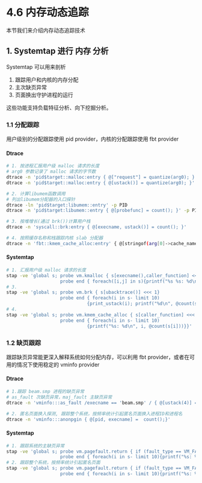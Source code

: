 # 4.6 内存动态追踪


本节我们来介绍内存动态追踪技术
<!-- more -->

## 1. Systemtap 进行 内存 分析
Systemtap 可以用来剖析
1. 跟踪用户和内核的内存分配
2. 主次缺页异常
3. 页面换出守护进程的运行

这些功能支持负载特征分析、向下挖掘分析。

### 1.1 分配跟踪
用户级别的分配跟踪使用 pid provider，内核的分配跟踪使用 fbt provider
#### Dtrace
```bash
# 1. 按进程汇报用户级 malloc 请求的长度
# arg0 参数记录了 malloc 请求的字节数
dtrace -n 'pid$target::malloc:entry { @["request"] = quantize(arg0); }' -p PID
dtrace -n 'pid$target::malloc:entry { @[ustack()] = quantize(arg0); }' -p PID

# 2. 计算libumem函数调用
# 列出libumem分配器的入口探针
dtrace -ln 'pid$target:libumem::entry' -p PID
dtrace -n 'pid$target:libumem::entry { @[probefunc] = count(); }' -p PID

# 3. 按堆增长(通过 brk())计算用户栈
dtrace -n 'syscall::brk:entry { @[execname, ustack()] = count(); }'

# 4. 按照缓存名称和栈跟踪内核 slab 分配器
dtrace -n 'fbt::kmem_cache_alloc:entry' { @[stringof(arg[0]->cache_name), stack()] = count(); }
```


#### Systemtap
```bash
# 1. 汇报用户级 malloc 请求的长度
stap -ve 'global s; probe vm.kmalloc { s[execname(),caller_function] <<< bytes_req}
                    probe end { foreach([i,j] in s){printf("%s %s: %d\n", i, j, @count(s[i,j]))}}'
# 3. 
stap -ve 'global s; probe vm.brk { s[ubacktrace()] <<< 1}
                    probe end { foreach(i in s- limit 10)
                              {print_ustack(i); printf("%d\n", @count(s[i]))}}'
# 4. 
stap -ve 'global s; probe vm.kmem_cache_alloc { s[caller_function] <<< 1; }
                    probe end { foreach(i in s- limit 10)
                              {printf("%s: %d\n", i, @count(s[i]))}}'
```

### 1.2 缺页跟踪
跟踪缺页异常能更深入解释系统如何分配内存，可以利用 fbt provider，或者在可用的情况下使用稳定的 vminfo provider
#### Dtrace
```bash
# 1.跟踪 beam.smp 进程的缺页异常
# as_fault 次缺页异常，maj_fault 主缺页异常
dtrace -n 'vminfo:::as_fault /execname == 'beam.smp' / { @[ustack(4)] =  count();}'

# 2. 匿名页面换入探测, 跟踪整个系统，按频率统计引起匿名页面换入进程ID和进程名
dtrace -n 'vminfo:::anonpgin { @[pid, execname] =  count();}'
```

#### Systemtap
```bash
# 1. 跟踪系统的主缺页异常
stap -ve 'global s; probe vm.pagefault.return { if (fault_type == VM_FAULT_MAJOR){s[execname()] <<< 1}}
                    probe end { foreach(i in s- limit 10){printf("%s: %d\n", i, @count(s[i]))}}'
# 2. 跟踪整个系统，按频率统计引起匿名页面
stap -ve 'global s; probe vm.pagefault.return { if (fault_type == VM_FAULT_SIGBUS){s[execname()] <<< 1}}
                    probe end { foreach(i in s- limit 10){printf("%s: %d\n", i, @count(s[i]))}}'
```

